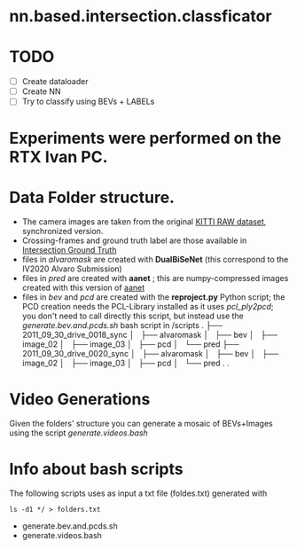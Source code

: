 # nn.based.intersection.classficator

# TODO

- [ ] Create dataloader
- [ ] Create NN
- [ ] Try to classify using BEVs + LABELs

# Experiments were performed on the RTX Ivan PC.


# Data Folder structure.

- The camera images are taken from the original [KITTI RAW dataset](http://www.cvlibs.net/datasets/kitti/raw_data.php), synchronized version. 
- Crossing-frames and ground truth label are those available in [Intersection Ground Truth](https://ira.disco.unimib.it/research/robotic-perception-research/road-layout-estimation/an-online-probabilistic-road-intersection-detector/intersection-ground-truth/)
- files in *alvaromask* are created with **DualBiSeNet** (this correspond to the IV2020 Alvaro Submission)
- files in *pred* are created with **aanet** ; this are numpy-compressed images created with this version of [aanet](https://github.com/invett/aanet)
- files in *bev* and *pcd* are created with the **reproject.py** Python script; the PCD creation needs the PCL-Library installed as it uses *pcl_ply2pcd*; you don't need to call directly this script, but instead use the *generate.bev.and.pcds.sh* bash script in /scripts 
.
├── 2011_09_30_drive_0018_sync
│   ├── alvaromask
│   ├── bev
│   ├── image_02
│   ├── image_03
│   ├── pcd
│   └── pred
├── 2011_09_30_drive_0020_sync
│   ├── alvaromask
│   ├── bev
│   ├── image_02
│   ├── image_03
│   ├── pcd
│   └── pred
.
.

# Video Generations

Given the folders' structure you can generate a mosaic of BEVs+Images using the script _generate.videos.bash_

# Info about bash scripts

The following scripts uses as input a txt file (foldes.txt) generated with 

```ls -d1 */ > folders.txt```

- generate.bev.and.pcds.sh
- generate.videos.bash